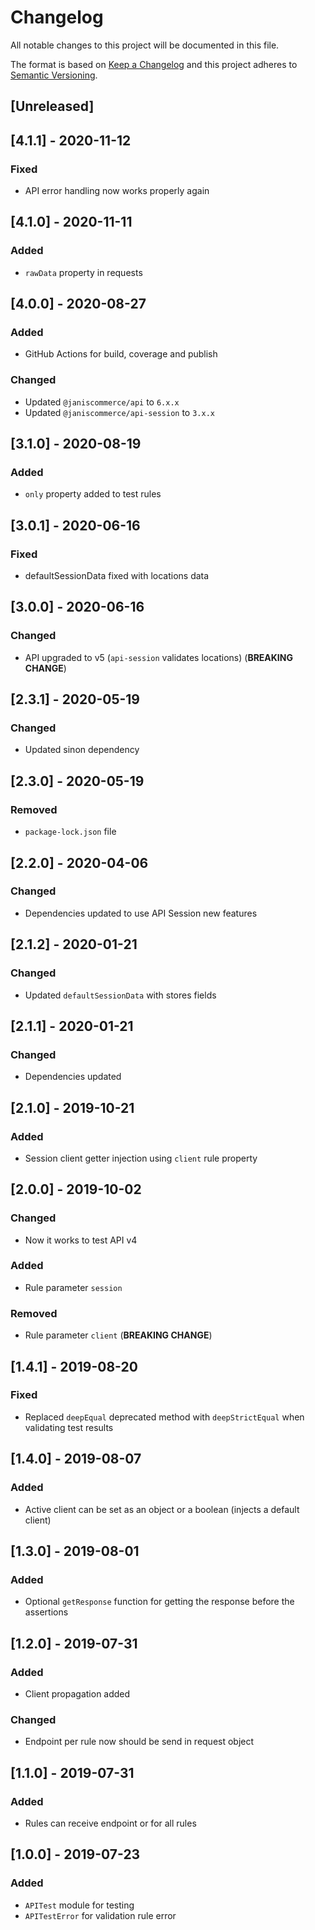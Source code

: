 # Changelog

All notable changes to this project will be documented in this file.

The format is based on [Keep a Changelog](http://keepachangelog.com/en/1.0.0/)
and this project adheres to [Semantic Versioning](http://semver.org/spec/v2.0.0.html).

## [Unreleased]

## [4.1.1] - 2020-11-12
### Fixed
- API error handling now works properly again

## [4.1.0] - 2020-11-11
### Added
- `rawData` property in requests

## [4.0.0] - 2020-08-27
### Added
- GitHub Actions for build, coverage and publish

### Changed
- Updated `@janiscommerce/api` to `6.x.x`
- Updated `@janiscommerce/api-session` to `3.x.x`

## [3.1.0] - 2020-08-19
### Added
- `only` property added to test rules

## [3.0.1] - 2020-06-16
### Fixed
- defaultSessionData fixed with locations data

## [3.0.0] - 2020-06-16
### Changed
- API upgraded to v5 (`api-session` validates locations) (**BREAKING CHANGE**)

## [2.3.1] - 2020-05-19
### Changed
- Updated sinon dependency

## [2.3.0] - 2020-05-19
### Removed
- `package-lock.json` file

## [2.2.0] - 2020-04-06
### Changed
- Dependencies updated to use API Session new features

## [2.1.2] - 2020-01-21
### Changed
- Updated `defaultSessionData` with stores fields

## [2.1.1] - 2020-01-21
### Changed
- Dependencies updated

## [2.1.0] - 2019-10-21
### Added
- Session client getter injection using `client` rule property

## [2.0.0] - 2019-10-02
### Changed
- Now it works to test API v4

### Added
- Rule parameter `session`

### Removed
- Rule parameter `client` (**BREAKING CHANGE**)

## [1.4.1] - 2019-08-20
### Fixed
- Replaced `deepEqual` deprecated method with `deepStrictEqual` when validating test results

## [1.4.0] - 2019-08-07
### Added
- Active client can be set as an object or a boolean (injects a default client)

## [1.3.0] - 2019-08-01
### Added
- Optional `getResponse` function for getting the response before the assertions

## [1.2.0] - 2019-07-31
### Added
- Client propagation added

### Changed
- Endpoint per rule now should be send in request object

## [1.1.0] - 2019-07-31
### Added
- Rules can receive endpoint or for all rules

## [1.0.0] - 2019-07-23
### Added
- `APITest` module for testing
- `APITestError` for validation rule error
